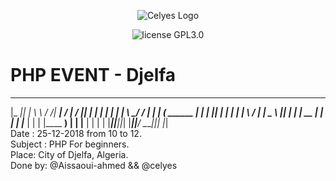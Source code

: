 
<center>

![Celyes Logo](http://b.up-00.com/2018/02/151821732343771.png)

![license GPL3.0](https://img.shields.io/badge/license-MIT-green.svg)

</center>
 
# PHP EVENT - Djelfa
  _____  _   __     __ ______   _____             _____  _    _ 
 |_   _|| |  \ \   / /|  ____| / ____|           / ____|| |  | |
   | |  | |   \ \_/ / | |__   | (___    ______  | |     | |__| |
   | |  | |    \   /  |  __|   \___ \  |______| | |     |  __  |
  _| |_ | |____ | |   | |____  ____) |          | |____ | |  | |
 |_____||______||_|   |______||_____/            \_____||_|  |_|
 <br>
 Date : 25-12-2018 from 10 to 12.
 <br>
 Subject : PHP For beginners.
 <br>
 Place: City of Djelfa, Algeria.
 <br>
 Done by: @Aissaoui-ahmed && @celyes
 
